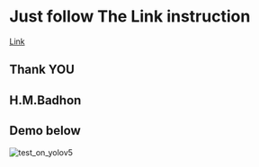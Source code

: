 
<h1> Just follow The Link instruction </h1>

 [Link](https://docs.ultralytics.com/quick-start/)
 
<h2> Thank YOU </h2>


<h2> H.M.Badhon </h2>



<h2> Demo below </h2>
</n>

![test_on_yolov5](https://user-images.githubusercontent.com/111107434/209767621-236aa504-d754-4d9c-b0cf-f5bc395a76c2.png)
